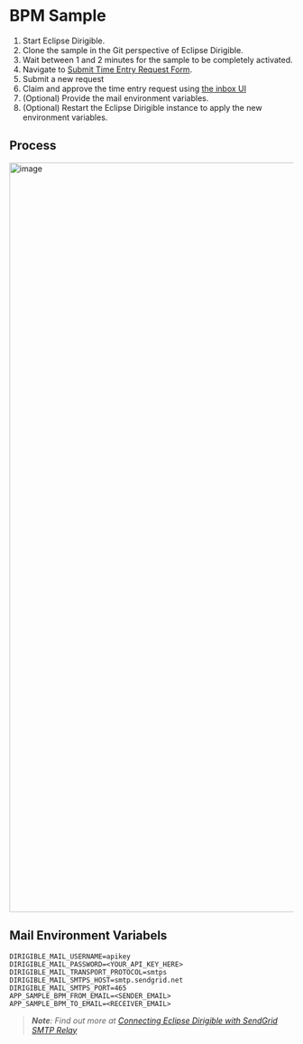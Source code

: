 # BPM Sample

1. Start Eclipse Dirigible.
1. Clone the sample in the Git perspective of Eclipse Dirigible.
1. Wait between 1 and 2 minutes for the sample to be completely activated.
1. Navigate to [Submit Time Entry Request Form](http://localhost:8080/services/web/sample-bpm/gen/submit-time-entry-request/forms/submit-time-entry-request/index.html).
1. Submit a new request
1. Claim and approve the time entry request using [the inbox UI](http://localhost:8080/services/web/inbox/)
1. (Optional) Provide the mail environment variables.
1. (Optional) Restart the Eclipse Dirigible instance to apply the new environment variables.

## Process
<img width="1330" alt="image" src="https://github.com/dirigiblelabs/sample-bpm/assets/5058839/efbf5058-8179-4de6-bf9d-e1754bd0f10e">

## Mail Environment Variabels

```
DIRIGIBLE_MAIL_USERNAME=apikey
DIRIGIBLE_MAIL_PASSWORD=<YOUR_API_KEY_HERE>
DIRIGIBLE_MAIL_TRANSPORT_PROTOCOL=smtps
DIRIGIBLE_MAIL_SMTPS_HOST=smtp.sendgrid.net
DIRIGIBLE_MAIL_SMTPS_PORT=465
APP_SAMPLE_BPM_FROM_EMAIL=<SENDER_EMAIL>
APP_SAMPLE_BPM_TO_EMAIL=<RECEIVER_EMAIL>
```

> _**Note**: Find out more at [Connecting Eclipse Dirigible with SendGrid SMTP Relay
](https://www.dirigible.io/blogs/2022/09/12/sendgrid-smtp-relay-setup/)_
